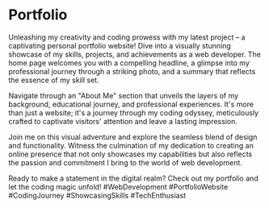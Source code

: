 # Portfolio
Unleashing my creativity and coding prowess with my latest project – a captivating personal portfolio website! Dive into a visually stunning showcase of my skills, projects, and achievements as a web developer. The home page welcomes you with a compelling headline, a glimpse into my professional journey through a striking photo, and a summary that reflects the essence of my skill set.

Navigate through an "About Me" section that unveils the layers of my background, educational journey, and professional experiences. It's more than just a website; it's a journey through my coding odyssey, meticulously crafted to captivate visitors' attention and leave a lasting impression.

Join me on this visual adventure and explore the seamless blend of design and functionality. Witness the culmination of my dedication to creating an online presence that not only showcases my capabilities but also reflects the passion and commitment I bring to the world of web development.

Ready to make a statement in the digital realm? Check out my portfolio and let the coding magic unfold! 
#WebDevelopment #PortfolioWebsite #CodingJourney #ShowcasingSkills #TechEnthusiast
